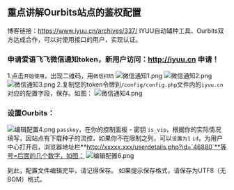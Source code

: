 ## 重点讲解Ourbits站点的鉴权配置
博客链接：https://www.iyuu.cn/archives/337/
IYUU自动辅种工具、Ourbits双方达成合作，可以对使用接口的用户，实现认证。
### 申请爱语飞飞微信通知token，新用户访问：http://iyuu.cn 申请！
1.点击`开始使用`，出现二维码，用`微信扫码`
![微信通知1.png][1]
![微信通知2.png][2]
![微信通知3.png][3]
2.复制您的token令牌到`/config/config.php`文件内的`iyuu.cn`对应的配置字段，保存。如图：
![微信通知4.png][4]

### 设置Ourbits：
![编辑配置4.png][5]
`passkey`，在你的控制面板 - 密钥
`is_vip`，根据你的实际情况填写，因站点有下载种子的流控，如果你不在限制之列，可以`设置为1`
`id`，为用户中心打开后，浏览器地址栏**http://xxxxx.xxx/userdetails.php?id=`46880`**等号=后面的几个数字，如图：
![编辑配置6.png][6]

到此，配置文件编辑完毕，请记得保存。
如果提示保存格式，请保存为UTF8（无BOM）格式。

[1]: https://www.iyuu.cn/usr/uploads/2019/12/2331433923.png
[2]: https://www.iyuu.cn/usr/uploads/2019/12/3324442680.png
[3]: https://www.iyuu.cn/usr/uploads/2019/12/3181272964.png
[4]: https://www.iyuu.cn/usr/uploads/2019/12/3669828008.png
[5]: https://www.iyuu.cn/usr/uploads/2019/12/3696916642.png
[6]: https://www.iyuu.cn/usr/uploads/2019/12/1230288911.png